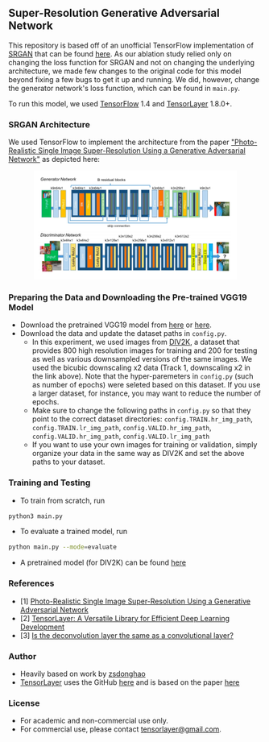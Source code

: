 ## Super-Resolution Generative Adversarial Network

This repository is based off of an unofficial TensorFlow implementation of [SRGAN](https://arxiv.org/abs/1609.04802) that can be found [here](https://github.com/tensorlayer/srgan). As our ablation study relied only on changing the loss function for SRGAN and not on changing the underlying architecture, we made few changes to the original code for this model beyond fixing a few bugs to get it up and running. We did, however, change the generator network's loss function, which can be found in `main.py`. 

To run this model, we used [TensorFlow](https://www.tensorflow.org) 1.4 and [TensorLayer](https://github.com/tensorlayer/tensorlayer) 1.8.0+.


### SRGAN Architecture

We used TensorFlow to implement the architecture from the paper ["Photo-Realistic Single Image Super-Resolution Using a Generative Adversarial Network"](https://arxiv.org/abs/1609.04802) as depicted here:

<a href="http://tensorlayer.readthedocs.io">
<div align="center">
	<img src="img/SRGAN_arch.png" width="80%" height="10%"/>
</div>
</a>


### Preparing the Data and Downloading the Pre-trained VGG19 Model

* Download the pretrained VGG19 model from [here](https://mega.nz/#!xZ8glS6J!MAnE91ND_WyfZ_8mvkuSa2YcA7q-1ehfSm-Q1fxOvvs) or [here](https://media.githubusercontent.com/media/tensorlayer/pretrained-models/master/models/vgg19.npy).
* Download the data and update the dataset paths in `config.py`.
	* In this experiment, we used images from [DIV2K](https://data.vision.ee.ethz.ch/cvl/DIV2K/), a dataset that provides 800 high resolution images for training and 200 for testing as well as various downsampled versions of the same images. We used the bicubic downscaling x2 data (Track 1, downscaling x2 in the link above). Note that the hyper-paremeters in `config.py` (such as number of epochs) were seleted based on this dataset. If you use a larger dataset, for instance, you may want to reduce the number of epochs.
 	* Make sure to change the following paths in `config.py` so that they point to the correct dataset directories: `config.TRAIN.hr_img_path`, `config.TRAIN.lr_img_path`, `config.VALID.hr_img_path`, `config.VALID.hr_img_path`, `config.VALID.lr_img_path`
	* If you want to use your own images for training or validation, simply organize your data in the same way as DIV2K and set the above paths to your dataset.


### Training and Testing
* To train from scratch, run

```bash
python3 main.py
```

* To evaluate a trained model, run

```bash
python main.py --mode=evaluate 
```

* A pretrained model (for DIV2K) can be found [here](https://github.com/tensorlayer/srgan/releases/tag/1.2.0)


### References
* [1] [Photo-Realistic Single Image Super-Resolution Using a Generative Adversarial Network](https://arxiv.org/abs/1609.04802)
* [2] [TensorLayer: A Versatile Library for Efficient Deep Learning Development](https://arxiv.org/abs/1707.08551)
* [3] [Is the deconvolution layer the same as a convolutional layer?](https://arxiv.org/abs/1609.07009)

### Author
* Heavily based on work by [zsdonghao](https://github.com/zsdonghao)
* [TensorLayer](https://tensorlayer.readthedocs.io/en/stable/) uses the GitHub [here](https://github.com/tensorlayer/tensorlayer) and is based on the paper [here](https://arxiv.org/abs/1707.08551)

### License
* For academic and non-commercial use only.
* For commercial use, please contact tensorlayer@gmail.com.
